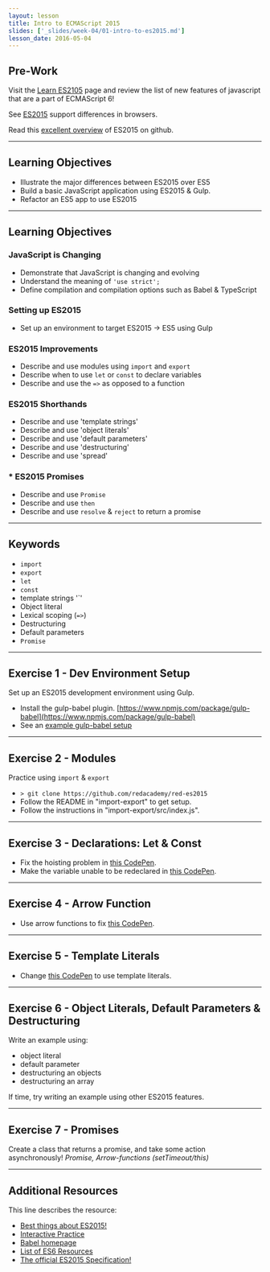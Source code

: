 ```yaml
---
layout: lesson
title: Intro to ECMAScript 2015
slides: ['_slides/week-04/01-intro-to-es2015.md']
lesson_date: 2016-05-04
---
```


## Pre-Work

Visit the [Learn ES2105](https://babeljs.io/docs/learn-es2015/) page and review the list of new features of javascript that are a part of ECMAScript 6!

See [ES2015](http://kangax.github.io/compat-table/es6/) support differences in browsers.

Read this [excellent overview](https://github.com/bevacqua/es6) of ES2015 on github.

---

## Learning Objectives

- Illustrate the major differences between ES2015 over ES5
- Build a basic JavaScript application using ES2015 & Gulp.
- Refactor an ES5 app to use ES2015

---

## Learning Objectives

### JavaScript is Changing
- Demonstrate that JavaScript is changing and evolving
- Understand the meaning of `'use strict';`
- Define compilation and compilation options such as Babel & TypeScript

### Setting up ES2015
- Set up an environment to target ES2015 -> ES5 using Gulp

### ES2015 Improvements
- Describe and use modules using `import` and `export`
- Describe when to use `let` or `const` to declare variables
- Describe and use the `=>` as opposed to a function

### ES2015 Shorthands
- Describe and use 'template strings'
- Describe and use 'object literals'
- Describe and use 'default parameters'
- Describe and use 'destructuring'
- Describe and use 'spread'

### * ES2015 Promises
- Describe and use `Promise`
- Describe and use `then`
- Describe and use `resolve` & `reject` to return a promise

---

## Keywords

- `import`
- `export`
- `let`
- `const`
- template strings '`'
- Object literal
- Lexical scoping (`=>`)
- Destructuring
- Default parameters
- `Promise`

---

## Exercise 1 - Dev Environment Setup

Set up an ES2015 development environment using Gulp.

- Install the gulp-babel plugin. [https://www.npmjs.com/package/gulp-babel](https://www.npmjs.com/package/gulp-babel)
- See an [example gulp-babel setup](https://github.com/redacademy/red-gulp-babel)
---

## Exercise 2 - Modules
Practice using `import` & `export`
- `> git clone https://github.com/redacademy/red-es2015`
- Follow the README in "import-export" to get setup.
- Follow the instructions in "import-export/src/index.js".

---

## Exercise 3 - Declarations: Let & Const
- Fix the hoisting problem in [this CodePen](http://codepen.io/redacademy/pen/pyZpqV).
- Make the variable unable to be redeclared in [this CodePen](http://codepen.io/redacademy/pen/jqpYoz).

---

## Exercise 4 - Arrow Function
- Use arrow functions to fix [this CodePen](http://codepen.io/redacademy/pen/mPjXVW).

---

## Exercise 5 - Template Literals
- Change [this CodePen](http://codepen.io/redacademy/pen/PNBQvB) to use template literals.

---

## Exercise 6 - Object Literals, Default Parameters & Destructuring
Write an example using:
 - object literal
 - default parameter
 - destructuring an objects
 - destructuring an array

If time, try writing an example using other ES2015 features.

---

## Exercise 7 - Promises
Create a class that returns a promise, and take some action asynchronously!
*Promise, Arrow-functions (setTimeout/this)*

---

## Additional Resources

This line describes the resource:

- [Best things about ES2015!](https://kadira.io/blog/other/top-es2015-features-in-15-minutes)
- [Interactive Practice](http://learnharmony.org/)
- [Babel homepage](https://babeljs.io/docs/learn-es2015/)
- [List of ES6 Resources](https://github.com/ericdouglas/ES6-Learning)
- [The official ES2015 Specification!](http://www.ecma-international.org/ecma-262/6.0/)
